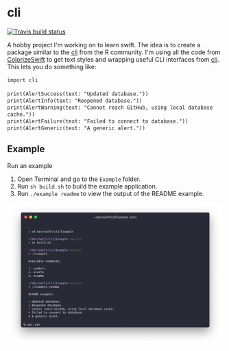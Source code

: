 # cli

<!-- badges: start -->
[![Travis build status](https://travis-ci.org/tylurp/cli.svg?branch=master)](https://travis-ci.org/tylurp/cli)
<!-- badges: end -->

A hobby project I'm working on to learn swift. The idea is to create a package similar to the 
[cli](https://github.com/r-lib/cli) from the R community. I'm using all the code from 
[ColorizeSwift](https://github.com/mtynior/ColorizeSwift) to get text styles and wrapping 
useful CLI interfaces from [cli](https://github.com/r-lib/cli). This lets you do something like:

```
import cli

print(AlertSuccess(text: "Updated database."))
print(AlertInfo(text: "Reopened database."))
print(AlertWarning(text: "Cannot reach GitHub, using local database cache."))
print(AlertFailure(text: "Failed to connect to database."))
print(AlertGeneric(text: "A generic alert."))
```

## Example

Run an example

1. Open Terminal and go to the `Example` folder.
2. Run `sh build.sh` to build the example application.
3. Run `./example readme` to view the output of the README example.

![](Assets/readme_example.png)
